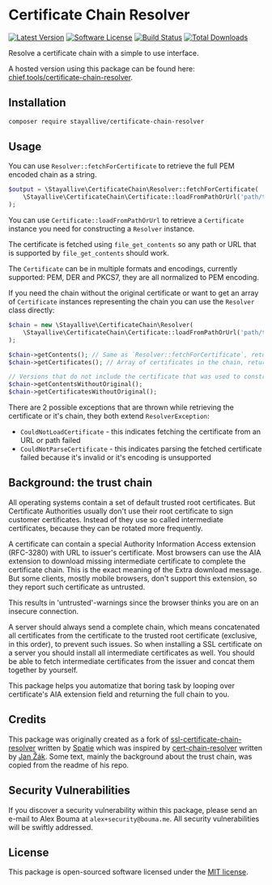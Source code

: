 # Certificate Chain Resolver

[![Latest Version](https://img.shields.io/github/release/stayallive/certificate-chain-resolver.svg?style=flat-square)](https://github.com/stayallive/certificate-chain-resolver/releases)
[![Software License](https://img.shields.io/badge/license-MIT-brightgreen.svg?style=flat-square)](LICENSE.md)
[![Build Status](https://img.shields.io/github/actions/workflow/status/stayallive/certificate-chain-resolver/ci.yaml?branch=master&style=flat-square)](https://github.com/stayallive/certificate-chain-resolver/actions/workflows/ci.yaml)
[![Total Downloads](https://img.shields.io/packagist/dt/stayallive/certificate-chain-resolver.svg?style=flat-square)](https://packagist.org/packages/stayallive/certificate-chain-resolver)

Resolve a certificate chain with a simple to use interface.

A hosted version using this package can be found here: [chief.tools/certificate-chain-resolver](https://chief.tools/certificate-chain-resolver?ref=github).

## Installation

```bash
composer require stayallive/certificate-chain-resolver
```

## Usage

You can use `Resolver::fetchForCertificate` to retrieve the full PEM encoded chain as a string.

```php
$output = \Stayallive\CertificateChain\Resolver::fetchForCertificate(
    \Stayallive\CertificateChain\Certificate::loadFromPathOrUrl('path/to/certificate.pem')
);
```

You can use `Certificate::loadFromPathOrUrl` to retrieve a `Certificate` instance you need for constructing a `Resolver` instance.

The certificate is fetched using `file_get_contents` so any path or URL that is supported by `file_get_contents` should work.

The `Certificate` can be in multiple formats and encodings, currently supported: PEM, DER and PKCS7, they are all normalized to PEM encoding.

If you need the chain without the original certificate or want to get an array of `Certificate` instances representing the chain you can use the `Resolver` class directly:

```php
$chain = new \Stayallive\CertificateChain\Resolver(
    \Stayallive\CertificateChain\Certificate::loadFromPathOrUrl('path/to/certificate.pem')
);

$chain->getContents(); // Same as `Resolver::fetchForCertificate`, returns a string
$chain->getCertificates(); // Array of certificates in the chain, returns an array

// Versions that do not include the certificate that was used to construct the `Resolver` with
$chain->getContentsWithoutOriginal();
$chain->getCertificatesWithoutOriginal();
```

There are 2 possible exceptions that are thrown while retrieving the certificate or it's chain, they both extend `ResolverException`:

- `CouldNotLoadCertificate` - this indicates fetching the certificate from an URL or path failed
- `CouldNotParseCertificate` - this indicates parsing the fetched certificate failed because it's invalid or it's encoding is unsupported

## Background: the trust chain

All operating systems contain a set of default trusted root certificates. But Certificate Authorities usually don't use their root certificate to sign customer certificates.
Instead of they use so called intermediate certificates, because they can be rotated more frequently.

A certificate can contain a special Authority Information Access extension (RFC-3280) with URL to issuer's certificate. Most browsers can use the AIA extension to download
missing intermediate certificate to complete the certificate chain. This is the exact meaning of the Extra download message. But some clients, mostly mobile browsers, don't
support this extension, so they report such certificate as untrusted.

This results in 'untrusted'-warnings since the browser thinks you are on an insecure connection.

A server should always send a complete chain, which means concatenated all certificates from the certificate to the trusted root certificate (exclusive, in this order), to
prevent such issues. So when installing a SSL certificate on a server you should install all intermediate certificates as well. You should be able to fetch intermediate
certificates from the issuer and concat them together by yourself.

This package helps you automatize that boring task by looping over certificate's AIA extension field and returning the full chain to you.

## Credits

This package was originally created as a fork of [ssl-certificate-chain-resolver](https://github.com/spatie/ssl-certificate-chain-resolver) written
by [Spatie](https://github.com/spatie) which was inspired by [cert-chain-resolver](https://github.com/zakjan/cert-chain-resolver/) written by [Jan Žák](http://www.zakjan.cz/).
Some text, mainly the background about the trust chain, was copied from the readme of his repo.

## Security Vulnerabilities

If you discover a security vulnerability within this package, please send an e-mail to Alex Bouma at `alex+security@bouma.me`. All security vulnerabilities will be swiftly
addressed.

## License

This package is open-sourced software licensed under the [MIT license](http://opensource.org/licenses/MIT).
